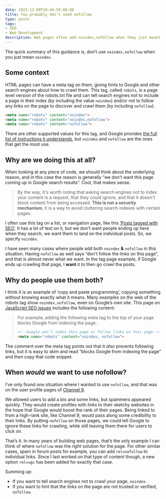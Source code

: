 ```yaml
---
date: 2023-12-09T10:44:59-08:00
title: You probably don't need nofollow
type: posts
tags:
- SEO
- Web Development
description: Web pages often add noindex,nofollow when they just meant noindex.
---
```


The quick summary of this guidance is, don’t use `noindex,nofollow` when you just mean `noindex`.

## Some context

HTML pages can have a meta tag on them, giving hints to Google and other search engines about how to crawl them. This tag, called `robots`, is a page level version of the robots.txt file and can tell search engines not to include a page in their index (by including the value `noindex`) and/or not to follow any links on the page to discover and crawl them (by including `nofollow`).

```html
<meta name="robots" content="noindex">
<meta name="robots" content="noindex,nofollow">
<meta name="robots" content="nofollow">
```

There are other supported values for this tag, and Google provides [the full list of instructions it understands](https://developers.google.com/search/docs/crawling-indexing/robots-meta-tag#directives), but `noindex` and `nofollow` are the ones that get the most use.

## Why are we doing this at all?

When looking at any piece of code, we should think about the underlying reason, and in this case the reason is generally “we don’t want this page coming up in Google search results”. Cool, that makes sense.

> By the way, it's worth noting that asking search engines not to index your content is a request, that they could ignore, and that it doesn't block content from being accessed. **This is not a security mechanism**, it is a way to avoid cluttering search indexes with certain pages.

I often use this tag on a list, or navigation page, like this [‘Posts tagged with SEO’](https://www.duncanmackenzie.net/tags/seo). It has a lot of text on it, but we don’t want people ending up here when they search, we want them to land on the individual posts. So, we specify `noindex`.

I have seen many cases where people add both `noindex` **&** `nofollow` in this situation. Having `nofollow` as well says “don’t follow the links on this page”, and that is almost never what we want. In the tag page example, if Google ends up crawling that page, I **want** it to then go crawl the posts.

## Why do people use them both?

I think it is an example of ‘copy and paste programming’, copying something without knowing exactly what it means. Many examples on the web of the robots tag show `noindex,nofollow`, even on Google’s own site. This page on [JavaScript SEO issues](https://developers.google.com/search/docs/crawling-indexing/javascript/javascript-seo-basics#use-meta-robots-tags-carefully) includes the following content:

>For example, adding the following meta tag to the top of your page blocks Google from indexing the page:
>
>```html
><!--Google won't index this page or follow links on this page-->
><meta name="robots" content="noindex, nofollow">
>```

The comment over the meta tag points out that it *also* prevents following links, but it is easy to skim and read “blocks Google from indexing the page” and then copy that code snippet.

## When *would* we want to use nofollow?

I’ve only found one situation where I wanted to use `nofollow`, and that was on the user profile pages of [Channel 9](https://en.wikipedia.org/wiki/Channel_9_(Microsoft)).

We allowed users to add a bio and some links, but spammers appeared quickly. They would create profiles with links to their sketchy websites in the hope that Google would boost the rank of their pages. Being linked to from a high-rank site, like Channel 9, would pass along some credibility to their links. By putting `nofollow` on those pages, we could tell Google to ignore these links for crawling, while still leaving them there for users to click on.

That’s it. In many years of building web pages, that’s the only example I can think of where `nofollow` was the *right* solution for the page. For other similar cases, spam in forum posts for example, you can add `rel=nofollow` to individual links. Since I last worked on that type of content though, a new option `rel=ugc` has been added for exactly that case.

Summing up:

- If you want to tell search engines not to crawl your page, `noindex`.
- If you want to hint that the links on the page are not trusted or verified, `nofollow`.
